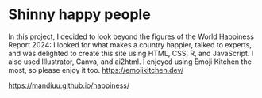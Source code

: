 # Shinny happy people

In this project, I decided to look beyond the figures of the World Happiness Report 2024: I looked for what makes a country happier, talked to experts, and was delighted to create this site using HTML, CSS, R, and JavaScript. I also used Illustrator, Canva, and ai2html. 
I enjoyed using Emoji Kitchen the most, so please enjoy it too. https://emojikitchen.dev/


 https://mandiuu.github.io/happiness/
